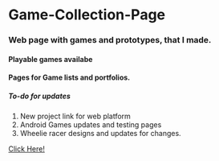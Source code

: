 # Game-Collection-Page

### Web page with games and prototypes, that I made.
#### Playable games availabe
#### Pages for Game lists and portfolios.

##### To-do for updates
1) New project link for web platform
2) Android Games updates and testing pages
3) Wheelie racer designs and updates for changes.

[Click Here!](https://amanbijalwan.github.io/Game-Collection-Page/)
